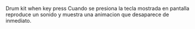 Drum kit when key press
Cuando se presiona la tecla mostrada en pantalla reproduce un sonido y muestra una animacion que desaparece de inmediato.
